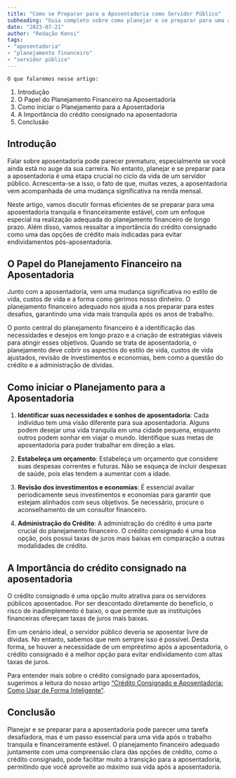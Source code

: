 ```yaml
---
title: "Como se Preparar para a Aposentadoria como Servidor Público"
subheading: "Guia completo sobre como planejar e se preparar para uma aposentadoria tranquila e financeiramente estável."
date: "2023-07-21"
author: "Redação Konsi"
tags:
- "aposentadoria"
- "planejamento financeiro"
- "servidor público"
---
```


`O que falaremos nesse artigo:`

1. Introdução
2. O Papel do Planejamento Financeiro na Aposentadoria
3. Como iniciar o Planejamento para a Aposentadoria
4. A Importância do crédito consignado na aposentadoria
5. Conclusão


## Introdução

Falar sobre aposentadoria pode parecer prematuro, especialmente se você ainda está no auge da sua carreira. No entanto, planejar e se preparar para a aposentadoria é uma etapa crucial no ciclo da vida de um servidor público. Acrescenta-se a isso, o fato de que, muitas vezes, a aposentadoria vem acompanhada de uma mudança significativa na renda mensal.

Neste artigo, vamos discutir formas eficientes de se preparar para uma aposentadoria tranquila e financeiramente estável, com um enfoque especial na realização adequada do planejamento financeiro de longo prazo. Além disso, vamos ressaltar a importância do crédito consignado como uma das opções de crédito mais indicadas para evitar endividamentos pós-aposentadoria.

## O Papel do Planejamento Financeiro na Aposentadoria

Junto com a aposentadoria, vem uma mudança significativa no estilo de vida, custos de vida e a forma como gerimos nosso dinheiro. O planejamento financeiro adequado nos ajuda a nos preparar para estes desafios, garantindo uma vida mais tranquila após os anos de trabalho.

O ponto central do planejamento financeiro é a identificação das necessidades e desejos em longo prazo e a criação de estratégias viáveis para atingir esses objetivos. Quando se trata de aposentadoria, o planejamento deve cobrir os aspectos do estilo de vida, custos de vida ajustados, revisão de investimentos e economias, bem como a questão do crédito e a administração de dívidas.

## Como iniciar o Planejamento para a Aposentadoria

1. **Identificar suas necessidades e sonhos de aposentadoria**: Cada indivíduo tem uma visão diferente para sua aposentadoria. Alguns podem desejar uma vida tranquila em uma cidade pequena, enquanto outros podem sonhar em viajar o mundo. Identifique suas metas de aposentadoria para poder trabalhar em direção a elas.

2. **Estabeleça um orçamento**: Estabeleça um orçamento que considere suas despesas correntes e futuras. Não se esqueça de incluir despesas de saúde, pois elas tendem a aumentar com a idade.

3. **Revisão dos investimentos e economias**: É essencial avaliar periodicamente seus investimentos e economias para garantir que estejam alinhados com seus objetivos. Se necessário, procure o aconselhamento de um consultor financeiro.

4. **Administração do Crédito**: A administração do crédito é uma parte crucial do planejamento financeiro. O crédito consignado é uma boa opção, pois possui taxas de juros mais baixas em comparação a outras modalidades de crédito.

## A Importância do crédito consignado na aposentadoria

O crédito consignado é uma opção muito atrativa para os servidores públicos aposentados. Por ser descontado diretamente do benefício, o risco de inadimplemento é baixo, o que permite que as instituições financeiras ofereçam taxas de juros mais baixas. 

Em um cenário ideal, o servidor público deveria se aposentar livre de dívidas. No entanto, sabemos que nem sempre isso é possível. Desta forma, se houver a necessidade de um empréstimo após a aposentadoria, o crédito consignado é a melhor opção para evitar endividamento com altas taxas de juros. 

Para entender mais sobre o crédito consignado para aposentados, sugerimos a leitura do nosso artigo [“Crédito Consignado e Aposentadoria: Como Usar de Forma Inteligente”](https://www.konsi.com.br/postagens/credito-consignado-e-aposentadoria-como-usar-de-forma-inteligente).

## Conclusão

Planejar e se preparar para a aposentadoria pode parecer uma tarefa desafiadora, mas é um passo essencial para uma vida após o trabalho tranquila e financeiramente estável. O planejamento financeiro adequado juntamente com uma compreensão clara das opções de crédito, como o crédito consignado, pode facilitar muito a transição para a aposentadoria, permitindo que você aproveite ao máximo sua vida após a aposentadoria.